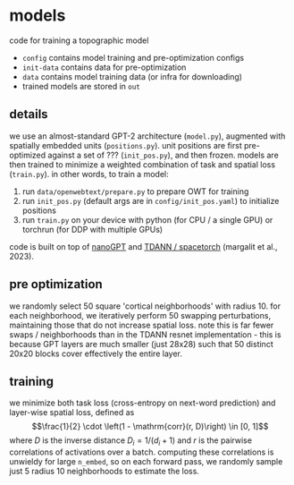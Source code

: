 # models
code for training a topographic model

* `config` contains model training and pre-optimization configs
* `init-data` contains data for pre-optimization
* `data` contains model training data (or infra for downloading)
* trained models are stored in `out`

## details
we use an almost-standard GPT-2 architecture (`model.py`), augmented with spatially embedded units (`positions.py`). unit positions are first pre-optimized against a set of ??? (`init_pos.py`), and then frozen. models are then trained to minimize a weighted combination of task and spatial loss (`train.py`). in other words, to train a model:

1. run `data/openwebtext/prepare.py` to prepare OWT for training
2. run `init_pos.py` (default args are in `config/init_pos.yaml`) to initialize positions
3. run `train.py` on your device with python (for CPU / a single GPU) or torchrun (for DDP with multiple GPUs)

code is built on top of [nanoGPT](https://github.com/karpathy/nanoGPT) and [TDANN / spacetorch](https://github.com/neuroailab/TDANN) (margalit et al., 2023).

## pre optimization
we randomly select 50 square 'cortical neighborhoods' with radius 10. for each neighborhood, we iteratively perform 50 swapping perturbations, maintaining those that do not increase spatial loss. note this is far fewer swaps / neighborhoods than in the TDANN resnet implementation - this is because GPT layers are much smaller (just 28x28) such that 50 distinct 20x20 blocks cover effectively the entire layer.

## training
we minimize both task loss (cross-entropy on next-word prediction) and layer-wise spatial loss, defined as
$$\frac{1}{2} \cdot \left(1 - \mathrm{corr}(r, D)\right) \in [0, 1]$$
where $D$ is the inverse distance $D_i = 1 / (d_i + 1)$ and $r$ is the pairwise correlations of activations over a batch. computing these correlations is unwieldy for large `n_embed`, so on each forward pass, we randomly sample just 5 radius 10 neighborhoods to estimate the loss.

